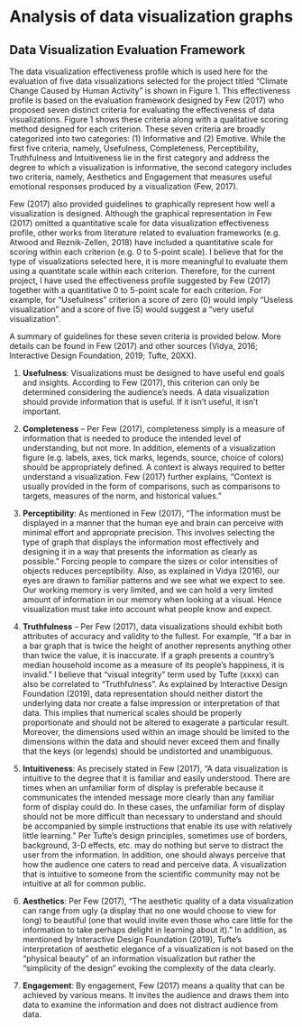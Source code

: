 # Analysis of data visualization graphs 

## Data Visualization Evaluation Framework
The data visualization effectiveness profile which is used here for the evaluation of five data visualizations selected for the project titled “Climate Change Caused by Human Activity” is shown in Figure 1. This effectiveness profile is based on the evaluation framework designed by Few (2017) who proposed seven distinct criteria for evaluating the effectiveness of data visualizations. Figure 1 shows
these criteria along with a qualitative scoring method designed for each criterion. These seven criteria are broadly categorized into two categories: (1) Informative and (2) Emotive. While the first five criteria, namely, Usefulness, Completeness, Perceptibility, Truthfulness and Intuitiveness lie in the first category and address the degree to which a visualization is informative, the second category includes two criteria, namely, Aesthetics and Engagement that measures useful emotional responses produced by a
visualization (Few, 2017).

Few (2017) also provided guidelines to graphically represent how well a visualization is designed. Although the graphical representation in Few (2017) omitted a quantitative scale for data visualization effectiveness profile, other works from literature related to evaluation frameworks (e.g. Atwood and Reznik-Zellen, 2018) have included a quantitative scale for scoring within each criterion (e.g. 0 to 5-point scale). I believe that for the type of visualizations selected here, it is more meaningful to evaluate them using a quantitate scale within each criterion. Therefore, for the current project, I have used the effectiveness profile suggested by Few (2017) together with a quantitative 0 to 5-point scale for each criterion. For example, for “Usefulness” criterion a score of zero (0) would imply “Useless visualization” and a score of five (5) would suggest a “very useful visualization”.

A summary of guidelines for these seven criteria is provided below. More details can be found in Few (2017) and other sources (Vidya, 2016; Interactive Design Foundation, 2019; Tufte, 20XX).

1. **Usefulness**: Visualizations must be designed to have useful end goals and insights. According to Few (2017), this criterion can only be determined considering the audience’s needs. A data visualization should provide information that is useful. If it isn’t useful, it isn’t important. 

2. **Completeness** – Per Few (2017), completeness simply is a measure of information that is needed to produce the intended level of understanding, but not more. In addition, elements of a visualization figure (e.g. labels, axes, tick marks, legends, source, choice of colors) should be appropriately defined. A context is always required to better understand a visualization. Few (2017) further explains, “Context is usually provided in the form of comparisons, such as comparisons to targets, measures of the norm, and historical values.”

3. **Perceptibility**: As mentioned in Few (2017), “The information must be displayed in a manner that the human eye and brain can perceive with minimal effort and appropriate precision. This involves selecting the type of graph that displays the information most effectively and designing it in a way that presents the information as clearly as possible.” Forcing people to compare the sizes or color intensities of objects reduces perceptibility. Also, as explained in Vidya (2016), our eyes are drawn to familiar patterns and we see what we expect to see. Our working memory is very limited, and we can hold a very limited amount of information in our memory when looking at a visual. Hence visualization must take into account what people know and expect.

4. **Truthfulness** – Per Few (2017), data visualizations should exhibit both attributes of accuracy and validity to the fullest. For example, “If a bar in a bar graph that is twice the height of another represents anything other than twice the value, it is inaccurate. If a graph presents a country’s median household income as a measure of its people’s happiness, it is invalid.” I believe that “visual
integrity” term used by Tufte (xxxx) can also be correlated to “Truthfulness”. As explained by Interactive Design Foundation (2019), data representation should neither distort the underlying data nor create a false impression or interpretation of that data. This implies that numerical scales should be properly proportionate and should not be altered to exagerate a particular result. Moreover, the
dimensions used within an image should be limited to the dimensions within the data and should never exceed them and finally that the keys (or legends) should be undistorted and unambiguous.

5. **Intuitiveness**: As precisely stated in Few (2017), “A data visualization is intuitive to the degree that it is familiar and easily understood. There are times when an unfamiliar form of display is preferable because it communicates the intended message more clearly than any familiar form of display could do. In these cases, the unfamiliar form of display should not be more difficult than necessary to understand and should be accompanied by simple instructions that enable its use with relatively little learning.” Per Tufte’s design principles, sometimes use of borders, background, 3-D effects, etc. may do nothing but serve to distract the user from the information. In addition, one should always perceive that how the audience one caters to read and perceive data. A visualization that is intuitive to someone from the scientific community may not be intuitive at all for common public.

6. **Aesthetics**: Per Few (2017), “The aesthetic quality of a data visualization can range from ugly (a display that no one would choose to view for long) to beautiful (one that would invite even those who care little for the information to take perhaps delight in learning about it).” In addition, as mentioned by Interactive Design Foundation (2019), Tufte’s interpretation of aesthetic elegance of a visualization is not based on the “physical beauty” of an information visualization but rather the “simplicity of the design” evoking the complexity of the data clearly.

7. **Engagement**: By engagement, Few (2017) means a quality that can be achieved by various means. It invites the audience and draws them into data to examine the information and does not distract audience from data.






